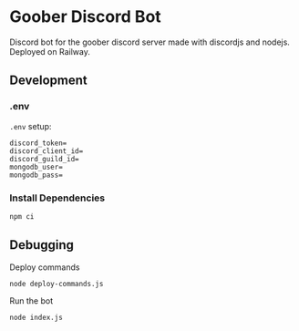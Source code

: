 # Goober Discord Bot
Discord bot for the goober discord server made with discordjs and nodejs. Deployed on Railway.

## Development
### .env
`.env` setup:

```
discord_token=
discord_client_id=
discord_guild_id=
mongodb_user=
mongodb_pass=
```
### Install Dependencies
```bash
npm ci
```
## Debugging
Deploy commands
```
node deploy-commands.js
```
Run the bot
```
node index.js
```
